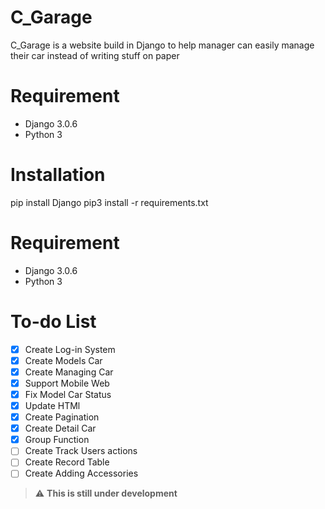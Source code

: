 # C_Garage
C_Garage is a website build in Django to help manager can easily manage their car instead of writing stuff on paper

# Requirement
 - Django 3.0.6
 - Python 3

# Installation
pip install Django
pip3 install -r requirements.txt


# Requirement
 - Django 3.0.6
 - Python 3


# To-do List
- [x] Create Log-in System
- [x] Create Models Car
- [x] Create Managing Car
- [x] Support Mobile Web
- [x] Fix Model Car Status
- [x] Update HTMl
- [x] Create Pagination
- [X] Create Detail Car
- [X] Group Function
- [ ] Create Track Users actions
- [ ] Create Record Table
- [ ] Create Adding Accessories
 
> :warning: **This is still under development**
